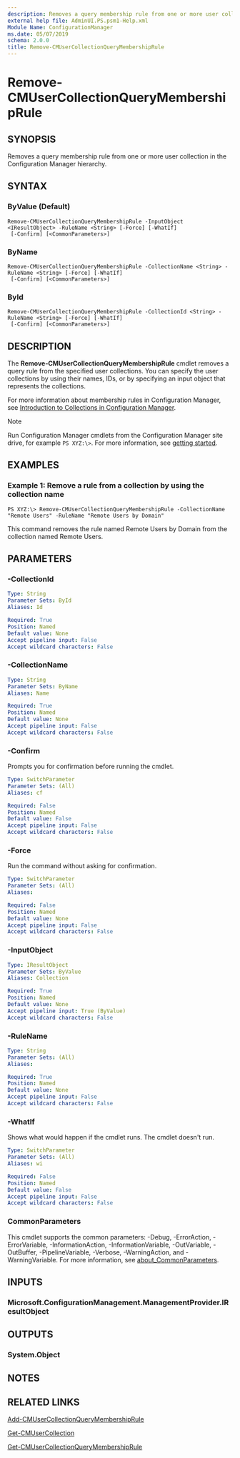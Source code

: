 ```yaml
---
description: Removes a query membership rule from one or more user collection in the Configuration Manager hierarchy.
external help file: AdminUI.PS.psm1-Help.xml
Module Name: ConfigurationManager
ms.date: 05/07/2019
schema: 2.0.0
title: Remove-CMUserCollectionQueryMembershipRule
---
```


# Remove-CMUserCollectionQueryMembershipRule

## SYNOPSIS
Removes a query membership rule from one or more user collection in the Configuration Manager hierarchy.

## SYNTAX

### ByValue (Default)
```
Remove-CMUserCollectionQueryMembershipRule -InputObject <IResultObject> -RuleName <String> [-Force] [-WhatIf]
 [-Confirm] [<CommonParameters>]
```

### ByName
```
Remove-CMUserCollectionQueryMembershipRule -CollectionName <String> -RuleName <String> [-Force] [-WhatIf]
 [-Confirm] [<CommonParameters>]
```

### ById
```
Remove-CMUserCollectionQueryMembershipRule -CollectionId <String> -RuleName <String> [-Force] [-WhatIf]
 [-Confirm] [<CommonParameters>]
```

## DESCRIPTION
The **Remove-CMUserCollectionQueryMembershipRule** cmdlet removes a query rule from the specified user collections.
You can specify the user collections by using their names, IDs, or by specifying an input object that represents the collections.

For more information about membership rules in Configuration Manager, see [Introduction to Collections in Configuration Manager](/mem/configmgr/core/clients/manage/collections/introduction-to-collections).

> [!NOTE]
> Run Configuration Manager cmdlets from the Configuration Manager site drive, for example `PS XYZ:\>`. For more information, see [getting started](/powershell/sccm/overview).

## EXAMPLES

### Example 1: Remove a rule from a collection by using the collection name
```
PS XYZ:\> Remove-CMUserCollectionQueryMembershipRule -CollectionName "Remote Users" -RuleName "Remote Users by Domain"
```

This command removes the rule named Remote Users by Domain from the collection named Remote Users.

## PARAMETERS

### -CollectionId
```yaml
Type: String
Parameter Sets: ById
Aliases: Id

Required: True
Position: Named
Default value: None
Accept pipeline input: False
Accept wildcard characters: False
```

### -CollectionName
```yaml
Type: String
Parameter Sets: ByName
Aliases: Name

Required: True
Position: Named
Default value: None
Accept pipeline input: False
Accept wildcard characters: False
```

### -Confirm
Prompts you for confirmation before running the cmdlet.

```yaml
Type: SwitchParameter
Parameter Sets: (All)
Aliases: cf

Required: False
Position: Named
Default value: False
Accept pipeline input: False
Accept wildcard characters: False
```

### -Force

Run the command without asking for confirmation.

```yaml
Type: SwitchParameter
Parameter Sets: (All)
Aliases:

Required: False
Position: Named
Default value: None
Accept pipeline input: False
Accept wildcard characters: False
```

### -InputObject
```yaml
Type: IResultObject
Parameter Sets: ByValue
Aliases: Collection

Required: True
Position: Named
Default value: None
Accept pipeline input: True (ByValue)
Accept wildcard characters: False
```

### -RuleName
```yaml
Type: String
Parameter Sets: (All)
Aliases:

Required: True
Position: Named
Default value: None
Accept pipeline input: False
Accept wildcard characters: False
```

### -WhatIf

Shows what would happen if the cmdlet runs. The cmdlet doesn't run.

```yaml
Type: SwitchParameter
Parameter Sets: (All)
Aliases: wi

Required: False
Position: Named
Default value: False
Accept pipeline input: False
Accept wildcard characters: False
```

### CommonParameters
This cmdlet supports the common parameters: -Debug, -ErrorAction, -ErrorVariable, -InformationAction, -InformationVariable, -OutVariable, -OutBuffer, -PipelineVariable, -Verbose, -WarningAction, and -WarningVariable. For more information, see [about_CommonParameters](http://go.microsoft.com/fwlink/?LinkID=113216).

## INPUTS

### Microsoft.ConfigurationManagement.ManagementProvider.IResultObject

## OUTPUTS

### System.Object
## NOTES

## RELATED LINKS

[Add-CMUserCollectionQueryMembershipRule](Add-CMUserCollectionQueryMembershipRule.md)

[Get-CMUserCollection](Get-CMUserCollection.md)

[Get-CMUserCollectionQueryMembershipRule](Get-CMUserCollectionQueryMembershipRule.md)


